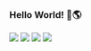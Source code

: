 ### Hello World! 👋🌎

<div align="left">
  <img src=https://img.shields.io/badge/Python-FFD43B?style=for-the-badge&logo=python&logoColor=blue />
  <img src=https://img.shields.io/badge/Rust-grey?style=for-the-badge&logo=rust&logoColor=orange />
  <img src=https://img.shields.io/badge/Swift-FA7343?style=for-the-badge&logo=swift&logoColor=white />
  <img src=https://img.shields.io/badge/JavaScript-323330?style=for-the-badge&logo=javascript&logoColor=F7DF1E />
</div>

<!--
🦀 Rust

🐦 Swift

🐿️ Go         

🐍 Python     

🕸️ JavaScript 
-->

<!--
**jl1608/jl1608** is a ✨ _special_ ✨ repository because its `README.md` (this file) appears on your GitHub profile.

Here are some ideas to get you started:

- 🔭 I’m currently working on ...
- 🌱 I’m currently learning ...
- 👯 I’m looking to collaborate on ...
- 🤔 I’m looking for help with ...
- 💬 Ask me about ...
- 📫 How to reach me: ...
- 😄 Pronouns: ...
- ⚡ Fun fact: ...
-->
